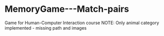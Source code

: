 # MemoryGame---Match-pairs
Game for Human-Computer Interaction course
NOTE: Only animal category implemented - missing path and images
